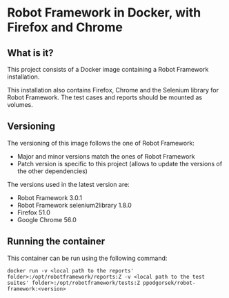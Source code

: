 # Robot Framework in Docker, with Firefox and Chrome

## What is it?

This project consists of a Docker image containing a Robot Framework installation.

This installation also contains Firefox, Chrome and the Selenium library for Robot Framework. The test cases and reports should be mounted as volumes.

## Versioning

The versioning of this image follows the one of Robot Framework:

* Major and minor versions match the ones of Robot Framework
* Patch version is specific to this project (allows to update the versions of the other dependencies)

The versions used in the latest version are:

* Robot Framework 3.0.1
* Robot Framework selenium2library 1.8.0
* Firefox 51.0
* Google Chrome 56.0

## Running the container

This container can be run using the following command:

	docker run -v <local path to the reports' folder>:/opt/robotframework/reports:Z -v <local path to the test suites' folder>:/opt/robotframework/tests:Z ppodgorsek/robot-framework:<version>
